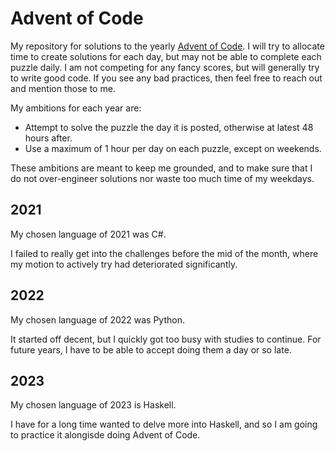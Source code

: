 # Advent of Code

My repository for solutions to the yearly [Advent of Code](https://adventofcode.com/).
I will try to allocate time to create solutions for each day, but may
not be able to complete each puzzle daily. I am not competing for any
fancy scores, but will generally try to write good code. If you see
any bad practices, then feel free to reach out and mention those to me.

My ambitions for each year are:

- Attempt to solve the puzzle the day it is posted, otherwise at latest 48 hours after.
- Use a maximum of 1 hour per day on each puzzle, except on weekends.

These ambitions are meant to keep me grounded, and to make sure that I
do not over-engineer solutions nor waste too much time of my weekdays.

## 2021

My chosen language of 2021 was C#.

I failed to really get into the challenges before the mid of the month,
where my motion to actively try had deteriorated significantly.

## 2022

My chosen language of 2022 was Python.

It started off decent, but I quickly got too busy with studies to continue. For future years, I have to be able to accept doing them a day or so late.

## 2023

My chosen language of 2023 is Haskell.

I have for a long time wanted to delve more into Haskell, and so I am going to practice it alongisde doing Advent of Code.